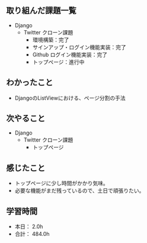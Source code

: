 ## 取り組んだ課題一覧

- Django
  - Twitter クローン課題
    - 環境構築：完了
    - サインアップ・ログイン機能実装：完了
    - Github ログイン機能実装：完了
    - トップページ：進行中

## わかったこと

- DjangoのListViewにおける、ページ分割の手法

## 次やること

- Django
  - Twitter クローン課題
    - トップページ

## 感じたこと

- トップページに少し時間がかかり気味。
- 必要な機能がまだ残っているので、土日で頑張りたい。

## 学習時間

- 本日： 2.0h
- 合計： 484.0h
